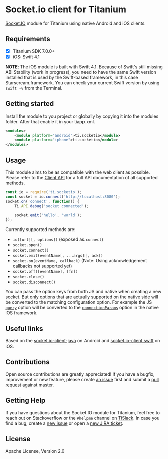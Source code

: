 # Socket.io client for Titanium

[Socket.IO](https://socket.io) module for Titanium using native Android and iOS clients.

## Requirements

- [x] Titanium SDK 7.0.0+
- [x] iOS: Swift 4.1

**NOTE**: The iOS module is built with Swift 4.1. Because of Swift's still missing ABI Stability (work in progress), 
you need to have the same Swift version installed that is used by the Swift-based framework, in this case Starscream.framework. You can check your current Swift version by using `swift -v` from the Terminal.

## Getting started

Install the module to you project or globally by copying it into the modules folder. After that enable it in your tiapp.xml.

```xml
<modules>
    <module platform="android">ti.socketio</module>
    <module platform="iphone">ti.socketio</module>
</modules>
```

## Usage

This module aims to be as compatible with the web client as possible. Please refer to the [Client API](https://socket.io/docs/client-api/) for a full API documentation of all supported methods.

```js
const io = require('ti.socketio');
const socket = io.connect('http://localhost:8080');
socket.on('connect', function() {
    Ti.API.debug('socket connected');

    socket.emit('hello', 'world');
});
```

Currently supported methods are:

* `io([url][, options])` (exposed as `connect`)
* `socket.open()`
* `socket.connect()`
* `socket.emit(eventName[, ...args][, ack])`
* `socket.on(eventName, callback)` (Note: Using acknowledgement callbacks not supported yet)
* `socket.off([eventName], [fn])`
* `socket.close()`
* `socket.disconnect()`

You can pass the option keys from both JS and native when creating a new socket. But only options that are actually supported on the native side will be converted to the matching configuration option. For example the JS [`query`](https://socket.io/docs/client-api/#new-manager-url-options) option will be converted to the [`connectionParams`](https://nuclearace.github.io/Socket.IO-Client-Swift/Enums/SocketIOClientOption.html#/s:8SocketIO0A14IOClientOptionO13connectParamsACs10DictionaryVySSypGcACmF) option in the native iOS framework.

## Useful links

Based on the [socket.io-client-java](https://github.com/socketio/socket.io-client-java) on Android and [socket.io-client.swift](https://github.com/socketio/socket.io-client-swift) on iOS.

## Contributions

Open source contributions are greatly appreciated! If you have a bugfix, improvement or new feature, please create
[an issue](https://github.com/appcelerator-modules/titanium-socketio/issues/new) first and submit a [pull request](https://github.com/appcelerator-modules/titanium-socketio/pulls/new) against master.

## Getting Help

If you have questions about the Socket.IO module for Titanium, feel free to reach out on Stackoverflow or the
`#helpme` channel on [TiSlack](http://tislack.org). In case you find a bug, create a [new issue](/issues/new)
or open a [new JIRA ticket](https://jira.appcelerator.org).

## License

Apache License, Version 2.0
